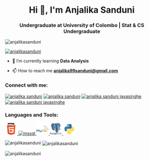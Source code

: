 <h1 align="center">Hi 👋, I'm Anjalika Sanduni</h1>
<h3 align="center">Undergraduate at University of Colombo | Stat & CS Undergraduate</h3>

<p align="left"> <img src="https://komarev.com/ghpvc/?username=anjalikasanduni&label=Profile%20views&color=0e75b6&style=flat" alt="anjalikasanduni" /> </p>

<p align="left"> <a href="https://github.com/ryo-ma/github-profile-trophy"><img src="https://github-profile-trophy.vercel.app/?username=anjalikasanduni" alt="anjalikasanduni" /></a> </p>

- 🌱 I’m currently learning **Data Analysis**

- 📫 How to reach me **anjalika99sanduni@gmail.com**

<h3 align="left">Connect with me:</h3>
<p align="left">
<a href="https://linkedin.com/in/anjalika sanduni" target="blank"><img align="center" src="https://raw.githubusercontent.com/rahuldkjain/github-profile-readme-generator/master/src/images/icons/Social/linked-in-alt.svg" alt="anjalika sanduni" height="30" width="40" /></a>
<a href="https://kaggle.com/anjalika sanduni" target="blank"><img align="center" src="https://raw.githubusercontent.com/rahuldkjain/github-profile-readme-generator/master/src/images/icons/Social/kaggle.svg" alt="anjalika sanduni" height="30" width="40" /></a>
<a href="https://fb.com/anjalika sanduni jayasinghe" target="blank"><img align="center" src="https://raw.githubusercontent.com/rahuldkjain/github-profile-readme-generator/master/src/images/icons/Social/facebook.svg" alt="anjalika sanduni jayasinghe" height="30" width="40" /></a>
<a href="https://instagram.com/anjalika sanduni jayasinghe" target="blank"><img align="center" src="https://raw.githubusercontent.com/rahuldkjain/github-profile-readme-generator/master/src/images/icons/Social/instagram.svg" alt="anjalika sanduni jayasinghe" height="30" width="40" /></a>
</p>

<h3 align="left">Languages and Tools:</h3>
<p align="left"> <a href="https://www.w3.org/html/" target="_blank" rel="noreferrer"> <img src="https://raw.githubusercontent.com/devicons/devicon/master/icons/html5/html5-original-wordmark.svg" alt="html5" width="40" height="40"/> </a> <a href="https://www.microsoft.com/en-us/sql-server" target="_blank" rel="noreferrer"> <img src="https://www.svgrepo.com/show/303229/microsoft-sql-server-logo.svg" alt="mssql" width="40" height="40"/> </a> <a href="https://www.mysql.com/" target="_blank" rel="noreferrer"> <img src="https://raw.githubusercontent.com/devicons/devicon/master/icons/mysql/mysql-original-wordmark.svg" alt="mysql" width="40" height="40"/> </a> <a href="https://www.postgresql.org" target="_blank" rel="noreferrer"> <img src="https://raw.githubusercontent.com/devicons/devicon/master/icons/postgresql/postgresql-original-wordmark.svg" alt="postgresql" width="40" height="40"/> </a> <a href="https://www.python.org" target="_blank" rel="noreferrer"> <img src="https://raw.githubusercontent.com/devicons/devicon/master/icons/python/python-original.svg" alt="python" width="40" height="40"/> </a> </p>

<p><img align="left" src="https://github-readme-stats.vercel.app/api/top-langs?username=anjalikasanduni&show_icons=true&locale=en&layout=compact" alt="anjalikasanduni" /></p>

<p>&nbsp;<img align="center" src="https://github-readme-stats.vercel.app/api?username=anjalikasanduni&show_icons=true&locale=en" alt="anjalikasanduni" /></p>

<p><img align="center" src="https://github-readme-streak-stats.herokuapp.com/?user=anjalikasanduni&" alt="anjalikasanduni" /></p>
